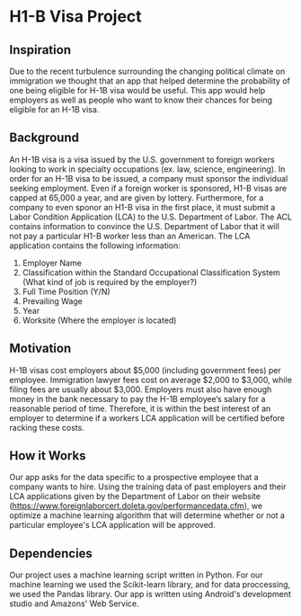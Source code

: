 # H1-B Visa Project
## Inspiration
Due to the recent turbulence surrounding the changing political climate on immigration we thought that an app that helped determine the probability of one being eligible for H-1B visa would be useful. This app would help employers as well as people who want to know their chances for being eligible for an H-1B visa.

## Background 
An H-1B visa is a visa issued by the U.S. government to foreign workers looking to work in specialty occupations (ex. law, science, engineering). In order for an H-1B visa to be issued, a company must sponsor the individual seeking employment. Even if a foreign worker is sponsored, H1-B visas are capped at 65,000 a year, and are given by lottery. Furthermore, for a company to even sponor an H1-B visa in the first place, it must submit a Labor Condition Application (LCA) to the U.S. Department of Labor. The ACL contains information to convince the U.S. Department of Labor that it will not pay a particular H1-B worker less than an American. The LCA application contains the following information:
  1. Employer Name
  2. Classification within the Standard Occupational Classification System (What kind of job is required by the employer?)
  3. Full Time Position (Y/N)
  4. Prevailing Wage
  5. Year
  6. Worksite (Where the employer is located)
 
## Motivation
H-1B visas cost employers about $5,000 (including government fees) per employee. Immigration lawyer fees cost on average $2,000 to $3,000, while filing fees are usually about $3,000. Employers must also have enough money in the bank necessary to pay the H-1B employee’s salary for a reasonable period of time. Therefore, it is within the best interest of an employer to determine if a workers LCA application will be certified before racking these costs.

## How it Works
Our app asks for the data specific to a prospective employee that a company wants to hire. Using the training data of past employers and their LCA applications given by the Department of Labor on their website (https://www.foreignlaborcert.doleta.gov/performancedata.cfm), we optimize a machine learning algorithm that will determine whether or not a particular employee's LCA application will be approved. 

## Dependencies
Our project uses a machine learning script written in Python. For our machine learning we used the Scikit-learn library, and for data proccessing, we used the Pandas library. Our app is written using Android's development studio and Amazons' Web Service.
